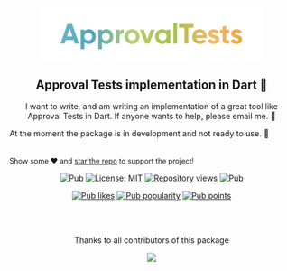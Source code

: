 <div align="center">
<p align="center">
    <a href="https://github.com/K1yoshiSho/approval_tests" align="center">
        <img src="https://github.com/K1yoshiSho/packages_assets/blob/main/assets/approval_tests.png?raw=true" width="400px">
    </a>
</p>
</div>

<h2 align="center"> Approval Tests implementation in Dart 🚀 </h2>

<p align="center">
I want to write, and am writing an implementation of a great tool like Approval Tests in Dart. If anyone wants to help, please email me. 🙏

At the moment the package is in development and not ready to use. 🚧

   <br>
   <span style="font-size: 0.9em"> Show some ❤️ and <a href="https://github.com/K1yoshiSho/approval_tests.git">star the repo</a> to support the project! </span>
</p>

<p align="center">
  <a href="https://pub.dev/packages/approvals_test"><img src="https://img.shields.io/pub/v/approvals_test.svg" alt="Pub"></a>
  <a href="https://opensource.org/licenses/MIT"><img src="https://img.shields.io/badge/license-MIT-blue.svg" alt="License: MIT"></a>
  <a href="https://github.com/K1yoshiSho/approval_tests"><img src="https://hits.dwyl.com/K1yoshiSho/approvals_test.svg?style=flat" alt="Repository views"></a>
  <a href="https://github.com/K1yoshiSho/approval_tests"><img src="https://img.shields.io/github/stars/K1yoshiSho/approvals_test?style=social" alt="Pub"></a>
</p>
<p align="center">
  <a href="https://pub.dev/packages/approvals_test/score"><img src="https://img.shields.io/pub/likes/approvals_test?logo=flutter" alt="Pub likes"></a>
  <a href="https://pub.dev/packages/approvals_test/score"><img src="https://img.shields.io/pub/popularity/approvals_test?logo=flutter" alt="Pub popularity"></a>
  <a href="https://pub.dev/packages/approvals_test/score"><img src="https://img.shields.io/pub/points/approvals_test?logo=flutter" alt="Pub points"></a>
</p>

<br>

<br>
<div align="center" >
  <p>Thanks to all contributors of this package</p>
  <a href="https://github.com/K1yoshiSho/approval_tests_dart/graphs/contributors">
    <img src="https://contrib.rocks/image?repo=K1yoshiSho/approval_tests_dart" />
  </a>
</div>
<br>